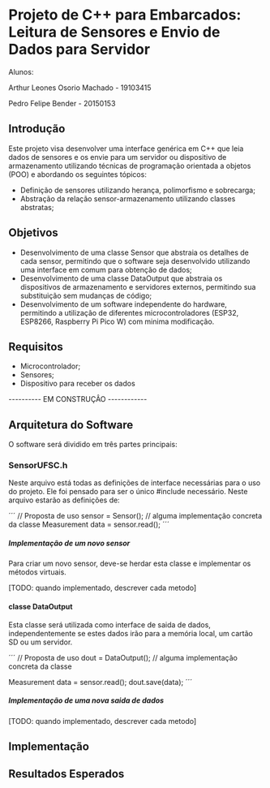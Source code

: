 # Projeto de C++ para Embarcados: Leitura de Sensores e Envio de Dados para Servidor

Alunos:

Arthur Leones Osorio Machado - 19103415

Pedro Felipe Bender - 20150153

## Introdução

Este projeto visa desenvolver uma interface genérica em C++ que leia dados de sensores e os envie para um servidor ou dispositivo de armazenamento utilizando técnicas de programação orientada a objetos (POO) e abordando os seguintes tópicos:

*   Definição de sensores utilizando herança, polimorfismo e sobrecarga;
*   Abstração da relação sensor-armazenamento utilizando classes abstratas;

## Objetivos

*   Desenvolvimento de uma classe Sensor que abstraia os detalhes de cada sensor, permitindo que o software seja desenvolvido utilizando uma interface em comum para obtenção de dados;
*   Desenvolvimento de uma classe DataOutput que abstraia os dispositivos de armazenamento e servidores externos, permitindo sua substituição sem mudanças de código;
*   Desenvolvimento de um software independente do hardware, permitindo a utilização de diferentes microcontroladores (ESP32, ESP8266, Raspberry Pi Pico W) com minima modificação.

## Requisitos

*   Microcontrolador;
*   Sensores;
*   Dispositivo para receber os dados


---------- EM CONSTRUÇÂO ------------

## Arquitetura do Software

O software será dividido em três partes principais:

### SensorUFSC.h
Neste arquivo está todas as definições de interface necessárias para o uso do projeto. Ele foi pensado para ser o único #include necessário. Neste arquivo estarão as definições de:

´´´
// Proposta de uso
sensor = Sensor(); // alguma implementação concreta da classe
Measurement data = sensor.read();
´´´

##### Implementação de um novo sensor
Para criar um novo sensor, deve-se herdar esta classe e implementar os métodos virtuais.

[TODO: quando implementado, descrever cada metodo]


#### classe DataOutput
Esta classe será utilizada como interface de saida de dados, independentemente se estes dados irão para a memória local, um cartão SD ou um servidor.

´´´
// Proposta de uso
dout = DataOutput(); // alguma implementação concreta da classe

Measurement data = sensor.read();
dout.save(data);
´´´

##### Implementação de uma nova saida de dados

[TODO: quando implementado, descrever cada metodo]

## Implementação


## Resultados Esperados


